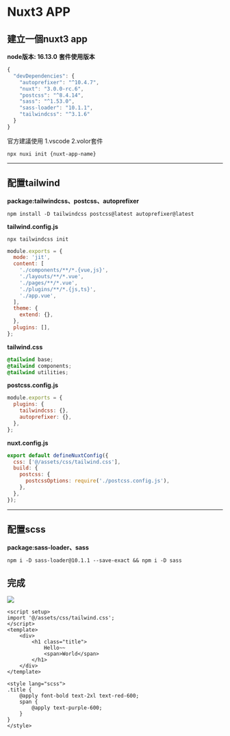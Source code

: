 # Nuxt3 APP

## 建立一個nuxt3 app

**node版本: 16.13.0**
**套件使用版本**

```javascript
{
  "devDependencies": {
    "autoprefixer": "^10.4.7",
    "nuxt": "3.0.0-rc.6",
    "postcss": "^8.4.14",
    "sass": "^1.53.0",
    "sass-loader": "10.1.1",
    "tailwindcss": "^3.1.6"
  }
}
```


官方建議使用 
1.vscode
2.volor套件
```shell=
npx nuxi init {nuxt-app-name}
```


---

## 配置tailwind

**package:tailwindcss、postcss、autoprefixer**
```shell
npm install -D tailwindcss postcss@latest autoprefixer@latest
```

**tailwind.config.js**
```shell
npx tailwindcss init
```

```javascript
module.exports = {
  mode: 'jit',
  content: [
    './components/**/*.{vue,js}',
    './layouts/**/*.vue',
    './pages/**/*.vue',
    './plugins/**/*.{js,ts}',
    './app.vue',
  ],
  theme: {
    extend: {},
  },
  plugins: [],
};
```

**tailwind.css**
```css
@tailwind base;
@tailwind components;
@tailwind utilities;
```

**postcss.config.js**
```javascript
module.exports = {
  plugins: {
    tailwindcss: {},
    autoprefixer: {},
  },
};
```

**nuxt.config.js**
```javascript
export default defineNuxtConfig({
  css: ['@/assets/css/tailwind.css'],
  build: {
    postcss: {
      postcssOptions: require('./postcss.config.js'),
    },
  },
});

```

---


## 配置scss
**package:sass-loader、sass**
```shell
npm i -D sass-loader@10.1.1 --save-exact && npm i -D sass
```

## 完成
![](https://i.imgur.com/JyBBAGo.png)

```vue
<script setup>
import '@/assets/css/tailwind.css';
</script>
<template>
    <div>
        <h1 class="title">
            Hello~~
            <span>World</span>
        </h1>
    </div>
</template>

<style lang="scss">
.title {
    @apply font-bold text-2xl text-red-600;
    span {
        @apply text-purple-600;
    }
}
</style>

```